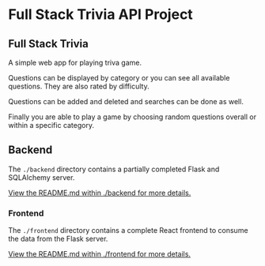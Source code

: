# Full Stack Trivia API Project

## Full Stack Trivia

A simple web app for playing triva game.

Questions can be displayed by category or you can see all available questions. They are also rated by difficulty.

Questions can be added and deleted and searches can be done as well.

Finally you are able to play a game by choosing random questions overall or within a specific category.


## Backend

The `./backend` directory contains a partially completed Flask and SQLAlchemy server. 

[View the README.md within ./backend for more details.](./backend/README.md)

### Frontend

The `./frontend` directory contains a complete React frontend to consume the data from the Flask server. 

[View the README.md within ./frontend for more details.](./frontend/README.md)